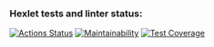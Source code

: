### Hexlet tests and linter status:
[![Actions Status](https://github.com/Belkula/java-project-72/actions/workflows/hexlet-check.yml/badge.svg)](https://github.com/Belkula/java-project-72/actions)
[![Maintainability](https://api.codeclimate.com/v1/badges/132ff8866aa55159e657/maintainability)](https://codeclimate.com/github/Belkula/java-project-72/maintainability)
[![Test Coverage](https://api.codeclimate.com/v1/badges/132ff8866aa55159e657/test_coverage)](https://codeclimate.com/github/Belkula/java-project-72/test_coverage)
